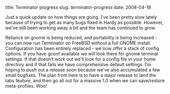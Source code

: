 title: Terminator progress
slug: terminator-progress
date: 2008-04-18


Just a quick update on how things are going.
I've been pretty slow lately because of trying to get as many bugs fixed in Hardy as possible.
However, we've still been working away a bit and the team has continued to grow.

Reliance on gnome is being reduced, and portability is being increased - you can now run Terminator on FreeBSD without a full GNOME install.
Configuration has been entirely replaced - we now offer a stack of config options. If you have gconf available we will look there for gnome terminal settings. If that doesn't work out we'll look for a config file in your home directory and if that fails we have comprehensive default settings.
I'm hoping to push out a release soon because we've also accumulated a few small bugfixes.
The plan from here is to have a major release to land the tabs feature, and then go all out for a massive 1.0 when we can save/restore meta-profiles.
Woo!

